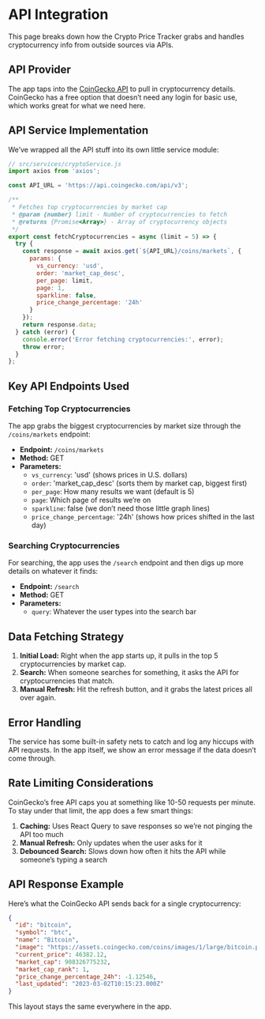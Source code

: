 # API Integration

This page breaks down how the Crypto Price Tracker grabs and handles cryptocurrency info from outside sources via APIs.

## API Provider

The app taps into the [CoinGecko API](https://www.coingecko.com/en/api/documentation) to pull in cryptocurrency details. CoinGecko has a free option that doesn’t need any login for basic use, which works great for what we need here.

## API Service Implementation

We’ve wrapped all the API stuff into its own little service module:

```javascript
// src/services/cryptoService.js
import axios from 'axios';

const API_URL = 'https://api.coingecko.com/api/v3';

/**
 * Fetches top cryptocurrencies by market cap
 * @param {number} limit - Number of cryptocurrencies to fetch
 * @returns {Promise<Array>} - Array of cryptocurrency objects
 */
export const fetchCryptocurrencies = async (limit = 5) => {
  try {
    const response = await axios.get(`${API_URL}/coins/markets`, {
      params: {
        vs_currency: 'usd',
        order: 'market_cap_desc',
        per_page: limit,
        page: 1,
        sparkline: false,
        price_change_percentage: '24h'
      }
    });
    return response.data;
  } catch (error) {
    console.error('Error fetching cryptocurrencies:', error);
    throw error;
  }
};
```

## Key API Endpoints Used

### Fetching Top Cryptocurrencies

The app grabs the biggest cryptocurrencies by market size through the `/coins/markets` endpoint:

- **Endpoint:** `/coins/markets`
- **Method:** GET
- **Parameters:**
  - `vs_currency`: 'usd' (shows prices in U.S. dollars)
  - `order`: 'market_cap_desc' (sorts them by market cap, biggest first)
  - `per_page`: How many results we want (default is 5)
  - `page`: Which page of results we’re on
  - `sparkline`: false (we don’t need those little graph lines)
  - `price_change_percentage`: '24h' (shows how prices shifted in the last day)

### Searching Cryptocurrencies

For searching, the app uses the `/search` endpoint and then digs up more details on whatever it finds:

- **Endpoint:** `/search`
- **Method:** GET
- **Parameters:**
  - `query`: Whatever the user types into the search bar

## Data Fetching Strategy

1. **Initial Load:** Right when the app starts up, it pulls in the top 5 cryptocurrencies by market cap.
2. **Search:** When someone searches for something, it asks the API for cryptocurrencies that match.
3. **Manual Refresh:** Hit the refresh button, and it grabs the latest prices all over again.

## Error Handling

The service has some built-in safety nets to catch and log any hiccups with API requests. In the app itself, we show an error message if the data doesn’t come through.

## Rate Limiting Considerations

CoinGecko’s free API caps you at something like 10-50 requests per minute. To stay under that limit, the app does a few smart things:

1. **Caching:** Uses React Query to save responses so we’re not pinging the API too much
2. **Manual Refresh:** Only updates when the user asks for it
3. **Debounced Search:** Slows down how often it hits the API while someone’s typing a search

## API Response Example

Here’s what the CoinGecko API sends back for a single cryptocurrency:

```json
{
  "id": "bitcoin",
  "symbol": "btc",
  "name": "Bitcoin",
  "image": "https://assets.coingecko.com/coins/images/1/large/bitcoin.png",
  "current_price": 46382.12,
  "market_cap": 908326775232,
  "market_cap_rank": 1,
  "price_change_percentage_24h": -1.12546,
  "last_updated": "2023-03-02T10:15:23.000Z"
}
```

This layout stays the same everywhere in the app.